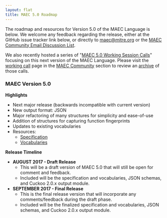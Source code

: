```yaml
---
layout: flat
title: MAEC 5.0 Roadmap
---
```


The roadmap and resources for Version 5.0 of the MAEC Language is below. We welcome any feedback regarding the release, either at the GitHub issue tracker link below, or directly to <a href="mailto:maec@mitre.org">maec@mitre.org</a> or the <a href="http://maecproject.github.io/community/#discussion-lists--archives">MAEC Community Email Discussion List</a>. 

We also recently hosted a series of "<a href="/working-call">MAEC 5.0 Working Session Calls</a>" focusing on this next version of the MAEC Language. Please visit the <a href="/working-call">working call</a> page in the <a href="/community">MAEC Community</a> section to review an <a href="/working-call/#maec-50-working-calls-archive">archive</a> of those calls.

<div class="row">
  <div class="col-md-6">
    <div class="panel panel-default">
      <div class="panel-heading">
        <h3 class="panel-title"><b>MAEC Version 5.0</b></h3>
      </div>
      <div class="panel-body">
      <strong>Highlights</strong>
       <ul>
		  <li>Next major release (backwards incompatible with current version)</li>
		  <li>New output format: JSON</li>
		  <li>Major refactoring of many structures for simplicity and ease-of-use</li>
		  <li>Addition of structures for capturing function fingerprints</li>
		  <li>Updates to existing vocabularies</li>
	          <li>Resources:
		  	<ul>
			  <li><a href="https://docs.google.com/document/d/1cnjjZAPHITFjo_8xGVBo1mX9Qvo7pN-YJ4pRZwdsuL0/edit#heading=h.2gtji7hk59te">Specification</a></li>
			  <li><a href="https://docs.google.com/document/d/1btZGq2H6xtSsjrweL6NMXx7KHg6B2yIZkz9nSe6JZfA/edit#">Vocabularies</a></li>
			  </ul></ul>
      </div>
      <div class="panel-body">
      <strong>Release Timeline</strong>
	<ul>
	<li><strong>AUGUST 2017 - Draft Release</strong>
                        <ul>
			  <li>This will be a draft version of MAEC 5.0 that will still be open for comment and feedback.</li>
			  <li>Included will be the specification and vocabularies, JSON schemas, and Cuckoo 2.0.x output module.</li>
			</ul>
	<li><strong>SEPTEMBER 2017 - Final Release</strong>
                        <ul>
			  <li>This is the final release version that will incorporate any comments/feedback during the draft phase.</li>
			  <li>Included will be the finalized specification and vocabularies, JSON schemas, and Cuckoo 2.0.x output   module.</li>
			  </ul>
	</div>
    </div>
  </div>
</div>
